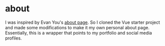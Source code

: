 # about

I was inspired by Evan You's [about page](https://evanyou.me/). So I cloned the Vue starter project and made some modifications to make it my own personal about page. Essentially, this is a wrapper that points to my portfolio and social media profiles.